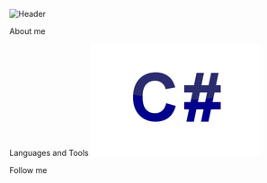 ![Header]()

About me

Languages and Tools
[![CSharp](https://github.com/D1gout/D1gout/blob/main/assets/CSharp.png)](https://github.com/D1gout/CSharp)

Follow me
